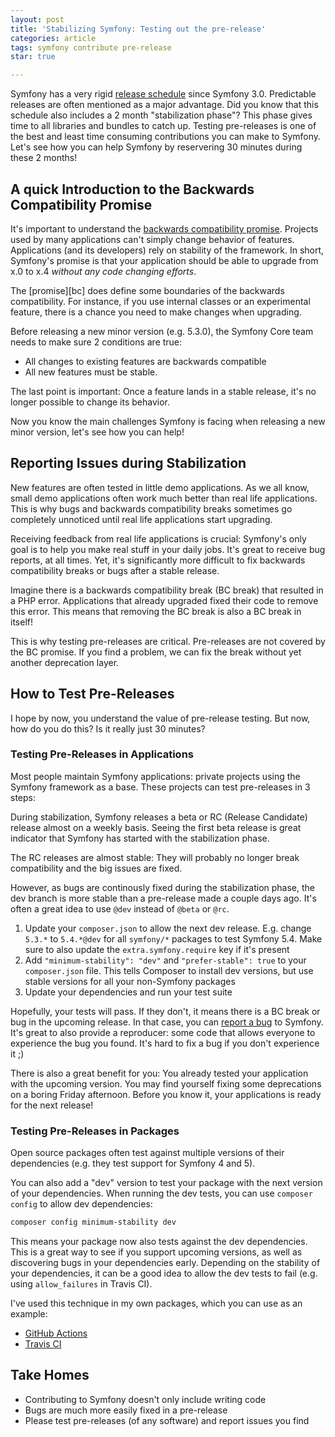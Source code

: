 ```yaml
---
layout: post
title: 'Stabilizing Symfony: Testing out the pre-release'
categories: article
tags: symfony contribute pre-release
star: true

---
```

Symfony has a very rigid [release schedule][releases] since Symfony 3.0.
Predictable releases are often mentioned as a major advantage. Did you
know that this schedule also includes a 2 month "stabilization phase"?
This phase gives time to all libraries and bundles to catch up. Testing
pre-releases is one of the best and least time consuming contributions
you can make to Symfony. Let's see how you can help Symfony by reservering
30 minutes during these 2 months!

## A quick Introduction to the Backwards Compatibility Promise

It's important to understand the [backwards compatibility promise][bc].
Projects used by many applications can't simply change behavior of
features. Applications (and its developers) rely on stability of the
framework. In short, Symfony's promise is that your application should
be able to upgrade from x.0 to x.4 *without any code changing efforts*.

<aside class="side" data-type="BC Promise">
The [promise][bc] does define some boundaries of the backwards
compatibility. For instance, if you use internal classes or an
experimental feature, there is a chance you need to make changes when
upgrading.
</aside>

Before releasing a new minor version (e.g. 5.3.0), the Symfony Core team
needs to make sure 2 conditions are true:

- All changes to existing features are backwards compatible
- All new features must be stable.

The last point is important: Once a feature lands in a stable release,
it's no longer possible to change its behavior.

Now you know the main challenges Symfony is facing when releasing a new
minor version, let's see how you can help!

## Reporting Issues during Stabilization

New features are often tested in little demo applications. As we all
know, small demo applications often work much better than real life
applications. This is why bugs and backwards compatibility breaks
sometimes go completely unnoticed until real life applications start
upgrading.

Receiving feedback from real life applications is crucial: Symfony's
only goal is to help you make real stuff in your daily jobs. It's great
to receive bug reports, at all times. Yet, it's significantly more
difficult to fix backwards compatibility breaks or bugs after a stable
release.

Imagine there is a backwards compatibility break (BC break) that
resulted in a PHP error. Applications that already upgraded fixed their
code to remove this error. This means that removing the BC break is also
a BC break in itself!

This is why testing pre-releases are critical. Pre-releases are not
covered by the BC promise. If you find a problem, we can fix the break
without yet another deprecation layer.

## How to Test Pre-Releases

I hope by now, you understand the value of pre-release testing. But now,
how do you do this? Is it really just 30 minutes?

### Testing Pre-Releases in Applications

Most people maintain Symfony applications: private projects using the
Symfony framework as a base. These projects can test pre-releases in 3
steps:

<aside class="side" data-type="Quick note on stability flags">
During stabilization, Symfony releases a beta or RC (Release Candidate)
release almost on a weekly basis. Seeing the first beta release is great
indicator that Symfony has started with the stabilization phase.

The RC releases are almost stable: They will probably no longer break
compatibility and the big issues are fixed.

However, as bugs are continously fixed during the stabilization phase,
the dev branch is more stable than a pre-release made a couple days ago.
It's often a great idea to use `@dev` instead of `@beta` or `@rc`.
</aside>

1. Update your `composer.json` to allow the next dev release. E.g.
   change `5.3.*` to `5.4.*@dev` for all `symfony/*` packages to test
   Symfony 5.4. 
   Make sure to also update the `extra.symfony.require` key if it's
   present
2. Add `"minimum-stability": "dev"` and `"prefer-stable": true` to your
   `composer.json` file. This tells Composer to install dev versions,
   but use stable versions for all your non-Symfony packages
3. Update your dependencies and run your test suite

Hopefully, your tests will pass. If they don't, it means there is a BC
break or bug in the upcoming release.
In that case, you can [report a bug][bugreport] to Symfony. It's great
to also provide a reproducer: some code that allows everyone to
experience the bug you found. It's hard to fix a bug if you don't
experience it ;)

There is also a great benefit for you: You already tested your
application with the upcoming version. You may find yourself fixing some
deprecations on a boring Friday afternoon. Before you know it, your
applications is ready for the next release!

### Testing Pre-Releases in Packages

Open source packages often test against multiple versions of their
dependencies (e.g. they test support for Symfony 4 and 5).

You can also add a "dev" version to test your package with the next
version of your dependencies. When running the dev tests, you can use
`composer config` to allow dev dependencies:

```bash
composer config minimum-stability dev
```

This means your package now also tests against the dev dependencies.
This is a great way to see if you support upcoming versions, as well as
discovering bugs in your dependencies early. Depending on the stability
of your dependencies, it can be a good idea to allow the dev tests to
fail (e.g. using `allow_failures` in Travis CI).

I've used this technique in my own packages, which you can use as an
example:

* [GitHub Actions][github]
* [Travis CI][travis]

## Take Homes

- Contributing to Symfony doesn't only include writing code
- Bugs are much more easily fixed in a pre-release
- Please test pre-releases (of any software) and report issues you find

[releases]: https://symfony.com/releases
[keynote]: https://live.symfony.com/2021-world/schedule#session-598
[bc]: https://symfony.com/bc
[bugreport]: https://symfony.com/doc/current/contributing/code/bugs.html
[travis]: https://github.com/wouterj/WouterJEloquentBundle/blob/4284b3c56c1f04bc9faf31783e702d292afc455f/.travis.yml#L37-L40
[github]: https://github.com/wouterj/WouterJEloquentBundle/blob/2.x/.github/workflows/tests.yml#L68-L74
